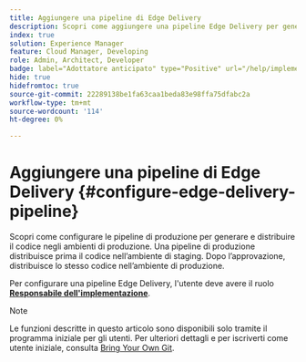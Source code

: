 ```yaml
---
title: Aggiungere una pipeline di Edge Delivery
description: Scopri come aggiungere una pipeline Edge Delivery per generare e distribuire il codice negli ambienti di produzione.
index: true
solution: Experience Manager
feature: Cloud Manager, Developing
role: Admin, Architect, Developer
badge: label="Adottatore anticipato" type="Positive" url="/help/implementing/cloud-manager/release-notes/current.md#gitlab-bitbucket"
hide: true
hidefromtoc: true
source-git-commit: 22289138be1fa63caa1beda83e98ffa75dfabc2a
workflow-type: tm+mt
source-wordcount: '114'
ht-degree: 0%

---
```



# Aggiungere una pipeline di Edge Delivery {#configure-edge-delivery-pipeline}

Scopri come configurare le pipeline di produzione per generare e distribuire il codice negli ambienti di produzione. Una pipeline di produzione distribuisce prima il codice nell’ambiente di staging. Dopo l’approvazione, distribuisce lo stesso codice nell’ambiente di produzione.

Per configurare una pipeline Edge Delivery, l&#39;utente deve avere il ruolo **[Responsabile dell&#39;implementazione](/help/onboarding/cloud-manager-introduction.md#role-based-permissions)**.

>[!NOTE]
>
>Le funzioni descritte in questo articolo sono disponibili solo tramite il programma iniziale per gli utenti. Per ulteriori dettagli e per iscriverti come utente iniziale, consulta [Bring Your Own Git](/help/implementing/cloud-manager/release-notes/current.md#gitlab-bitbucket).